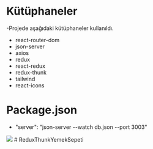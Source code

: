 # Kütüphaneler

-Projede aşağıdaki kütüphaneler kullanıldı.
- react-router-dom
- json-server
- axios
- redux
- react-redux
- redux-thunk
- tailwind
- react-icons

# Package.json

- "server": "json-server --watch db.json --port 3003"

<img src="screen.gif"/>
# ReduxThunkYemekSepeti
